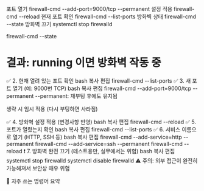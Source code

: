 포트 열기	firewall-cmd --add-port=9000/tcp --permanent
설정 적용	firewall-cmd --reload
현재 포트 확인	firewall-cmd --list-ports
방화벽 상태	firewall-cmd --state
방화벽 끄기	systemctl stop firewalld

firewall-cmd --state
# 결과: running 이면 방화벽 작동 중
✅ 2. 현재 열려 있는 포트 확인
bash
복사
편집
firewall-cmd --list-ports
✅ 3. 새 포트 열기 (예: 9000번 TCP)
bash
복사
편집
firewall-cmd --add-port=9000/tcp --permanent
--permanent: 재부팅 후에도 유지됨

생략 시 임시 적용 (다시 부팅하면 사라짐)

✅ 4. 방화벽 설정 적용 (변경사항 반영)
bash
복사
편집
firewall-cmd --reload
✅ 5. 포트가 열렸는지 확인
bash
복사
편집
firewall-cmd --list-ports
✅ 6. 서비스 이름으로 열기 (HTTP, SSH 등)
bash
복사
편집
firewall-cmd --add-service=http --permanent
firewall-cmd --add-service=ssh --permanent
firewall-cmd --reload
❗ 7. 방화벽 완전 끄기 (테스트용만, 실무에서는 위험)
bash
복사
편집
systemctl stop firewalld
systemctl disable firewalld
⚠️ 주의: 외부 접근이 완전히 가능해져서 보안상 매우 위험

📌 자주 쓰는 명령어 요약
